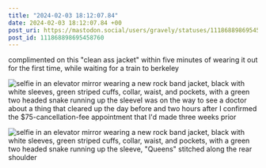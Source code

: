 ```yaml
---
title: "2024-02-03 18:12:07.84"
date: 2024-02-03 18:12:07.84 +00
post_uri: https://mastodon.social/users/gravely/statuses/111868898695458760
post_id: 111868898695458760
---
```

complimented on this "clean ass jacket" within five minutes of wearing it out for the first time, while waiting for a train to berkeley


![selfie in an elevator mirror wearing a new rock band jacket, black with white sleeves, green striped cuffs, collar, waist, and pockets, with a green two headed snake running up the sleeveI was on the way to see a doctor about a thing that cleared up the day before and two hours after I confirmed the $75-cancellation-fee appointment that I'd made three weeks prior](/images/111868898279185601.jpeg)

![selfie in an elevator mirror wearing a new rock band jacket, black with white sleeves, green striped cuffs, collar, waist, and pockets, with a green two headed snake running up the sleeve, "Queens" stitched along the rear shoulder](/images/111868898377986629.jpeg)

